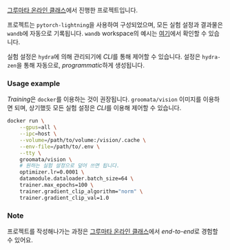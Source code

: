 [그루마타 온라인 클래스](https://www.groomata.com)에서 진행한 프로젝트입니다.

프로젝트는 `pytorch-lightning`을 사용하여 구성되었으며, 모든 실험 설정과 결과물은 `wandb`에 자동으로 기록됩니다. `wandb` workspace의 예시는 [여기](https://wandb.ai/groomata-vision/groovis/groups/simclr/workspace?workspace=user-groomata-vision)에서 확인할 수 있습니다.

실험 설정은 `hydra`에 의해 관리되기에 *CLI*를 통해 제어할 수 있습니다. 설정은 `hydra-zen`을 통해 자동으로, *programmatic*하게 생성됩니다.


### Usage example

*Training*은 `docker`를 이용하는 것이 권장됩니다. `groomata/vision` 이미지를 이용하면 되며, 상기했듯 모든 실험 설정은 *CLI*를 이용해 제어할 수 있습니다.

```sh
docker run \
    --gpus=all \
    --ipc=host \
    --volume=/path/to/volume:/vision/.cache \
    --env-file=/path/to/.env \
    --tty \
    groomata/vision \
    # 원하는 실험 설정으로 덮어 쓰면 됩니다.
    optimizer.lr=0.0001 \
    datamodule.dataloader.batch_size=64 \
    trainer.max_epochs=100 \
    trainer.gradient_clip_algorithm="norm" \
    trainer.gradient_clip_val=1.0
```

### Note

프로젝트를 작성해나가는 과정은 [그루마타 온라인 클래스](https://www.groomata.com)에서 *end-to-end*로 경험할 수 있어요.
